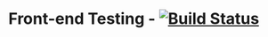 # Front-end Testing - [![Build Status](https://travis-ci.com/Elliot-Evans-95/front-end-testing-presentation.svg?branch=master)](https://travis-ci.com/Elliot-Evans-95/css-is-dead-presentation)